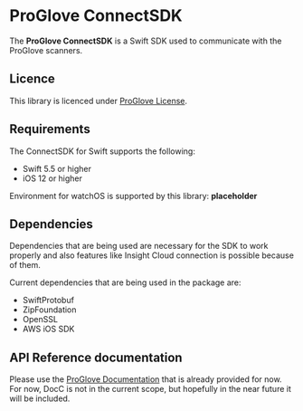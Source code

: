 # ProGlove ConnectSDK

The **ProGlove ConnectSDK** is a Swift SDK used to communicate with the ProGlove scanners.

## Licence

This library is licenced under [ProGlove License](/LICENSE).

## Requirements

The ConnectSDK for Swift supports the following:
- Swift 5.5 or higher
- iOS 12 or higher

Environment for watchOS is supported by this library:
**placeholder**

## Dependencies

Dependencies that are being used are necessary for the SDK to work properly and also features like Insight Cloud connection is possible because of them.

Current dependencies that are being used in the package are:
- SwiftProtobuf
- ZipFoundation
- OpenSSL
- AWS iOS SDK

## API Reference documentation

Please use the [ProGlove Documentation](https://docs.proglove.com/en/insight-mobile--ios-.html) that is already provided for now.
For now, DocC is not in the current scope, but hopefully in the near future it will be included.
